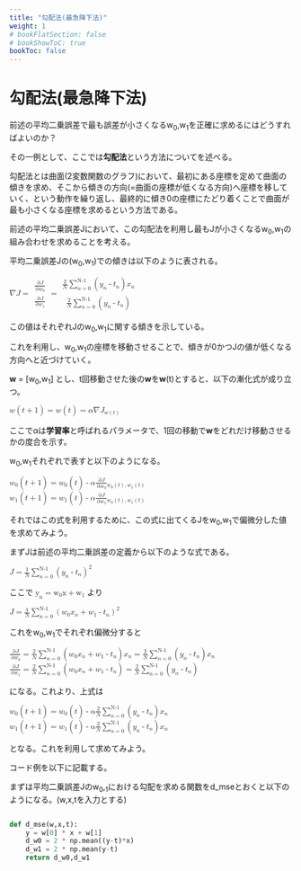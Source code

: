 ```yaml
---
title: "勾配法(最急降下法)"
weight: 1
# bookFlatSection: false
# bookShowToC: true
bookToc: false
---
```


# 勾配法(最急降下法)

前述の平均二乗誤差で最も誤差が小さくなるw<sub>0</sub>,w<sub>1</sub>を正確に求めるにはどうすればよいのか？

その一例として、ここでは**勾配法**という方法についてを述べる。


勾配法とは曲面(2変数関数のグラフ)において、最初にある座標を定めて曲面の傾きを求め、そこから傾きの方向(=曲面の座標が低くなる方向)へ座標を移していく、という動作を繰り返し、最終的に傾き0の座標にたどり着くことで曲面が最も小さくなる座標を求めるという方法である。  

前述の平均二乗誤差Jにおいて、この勾配法を利用し最もJが小さくなるw<sub>0</sub>,w<sub>1</sub>の組み合わせを求めることを考える。  

平均二乗誤差Jの(w<sub>0</sub>,w<sub>1</sub>)での傾きは以下のように表される。  

<math>
<mi>∇</mi>
<mi>J</mi>
<mo>=</mo>
<mfenced open="[" close="]"> <mtable>
<mtr> 
    <mtd>
    <mfrac> 
        <mrow><mo>&part;</mo><mi>J</mi></mrow> 
        <mrow><mo>&part;</mo><msub><mi>w</mi><mn>0</mn></msub></mrow>
    </mfrac>
    </mtd>
</mtr> 
<mtr>
    <mtd>
    <mfrac> 
        <mrow><mo>&part;</mo><mi>J</mi></mrow> 
        <mrow><mo>&part;</mo><msub><mi>w</mi><mn>1</mn></msub></mrow>
    </mfrac>
    </mtd>
</mtr>
</mtable> 
</mfenced>
<mo>=</mo>
<mfenced open="[" close="]"> 
<mtable>
<mtr> 
    <mtd>
    <mfrac> 
        <mn>2</mn> 
        <mi>N</mi>
    </mfrac>
    <munderover> 
        <mo>&Sum;</mo> 
            <mrow>
                <mi>n</mi>
                <mo>=</mo>
                <mn>0</mn> 
            </mrow>
            <mi>N-1</mi> 
    </munderover> 
    <mo>(</mo>
    <msub>
        <mi>y</mi>
        <mi>n</mi> 
    </msub>
    <mo>-</mo>
    <msub>
        <mi>t</mi>
        <mi>n</mi> 
    </msub>
    <mo>)</mo>
    <msub>
        <mi>x</mi>
        <mi>n</mi> 
    </msub>
    </mtd>
</mtr> 
<mtr>
    <mtd>
    <mfrac> 
        <mn>2</mn> 
        <mi>N</mi>
    </mfrac>
    <munderover> 
        <mo>&Sum;</mo> 
            <mrow>
                <mi>n</mi>
                <mo>=</mo>
                <mn>0</mn> 
            </mrow>
        <mi>N-1</mi> 
    </munderover> 
    <mo>(</mo>
    <msub>
        <mi>y</mi>
        <mi>n</mi> 
    </msub>
    <mo>-</mo>
    <msub>
        <mi>t</mi>
        <mi>n</mi> 
    </msub>
    <mo>)</mo>
    </mtd>
</mtr>
</mtable> 
</mfenced>
</math>

この値はそれぞれJのw<sub>0</sub>,w<sub>1</sub>に関する傾きを示している。

これを利用し、w<sub>0</sub>,w<sub>1</sub>の座標を移動させることで、傾きが0かつJの値が低くなる方向へと近づけていく。

<b>w</b> = [w<sub>0</sub>,w<sub>1</sub>] とし、t回移動させた後の<b>w</b>を<b>w</b>(t)とすると、以下の漸化式が成り立つ。

<math>
<mi mathvariant="bold-italic">w</mi>
<mo>(</mo>
<mi>t</mi>
<mo>+</mo>
<mn>1</mn>
<mo>)</mo>
<mo>=</mo>
<mi mathvariant="bold-italic">w</mi>
<mo>(</mo>
<mi>t</mi>
<mo>)</mo>
<mo>=</mo>
<mi>α</mi>
<mi>∇</mi>
<mi>J</mi>
<mfenced open="|" close=""> <mi></mi>
</mfenced>
<msub>
<mi></mi>
<mrow>
    <mi mathvariant="bold-italic">w</mi>
    <mo>(</mo>
    <mi>t</mi>
    <mo>)</mo>
</mrow>
</msub>

</math>

ここでαは**学習率**と呼ばれるパラメータで、1回の移動で<b>w</b>をどれだけ移動させるかの度合を示す。

w<sub>0</sub>,w<sub>1</sub>それぞれで表すと以下のようになる。

<math>
<msub>
<mi>w</mi>
<mn>0</mn>
</msub>
<mo>(</mo>
<mi>t</mi>
<mo>+</mo>
<mn>1</mn>
<mo>)</mo>
<mo>=</mo>
<msub>
<mi>w</mi>
<mn>0</mn>
</msub>
<mo>(</mo>
<mi>t</mi>
<mo>)</mo>
<mo>-</mo>
<mi>α</mi>
    <mfrac> 
        <mrow><mo>&part;</mo><mi>J</mi></mrow> 
        <mrow><mo>&part;</mo><msub><mi>w</mi><mn>0</mn></msub></mrow>
    </mfrac>
<mfenced open="|" close=""> 
<mi></mi>
</mfenced>
<msub>
<mi></mi>
<mrow>
<msub>
<mi>w</mi>
<mn>0</mn>
</msub>
<mo>(</mo>
<mi>t</mi>
<mo>)</mo>
<mo>,</mo>
<msub>
<mi>w</mi>
<mn>1</mn>
</msub>
<mo>(</mo>
<mi>t</mi>
<mo>)</mo>
</mrow>
</msub>
</math>
<br>
<math>
<msub>
<mi>w</mi>
<mn>1</mn>
</msub>
<mo>(</mo>
<mi>t</mi>
<mo>+</mo>
<mn>1</mn>
<mo>)</mo>
<mo>=</mo>
<msub>
<mi>w</mi>
<mn>1</mn>
</msub>
<mo>(</mo>
<mi>t</mi>
<mo>)</mo>
<mo>-</mo>
<mi>α</mi>
    <mfrac> 
        <mrow><mo>&part;</mo><mi>J</mi></mrow> 
        <mrow><mo>&part;</mo><msub><mi>w</mi><mn>1</mn></msub></mrow>
    </mfrac>
<mfenced open="|" close=""> 
<mi></mi>
</mfenced>
<msub>
<mi></mi>
<mrow>
<msub>
<mi>w</mi>
<mn>0</mn>
</msub>
<mo>(</mo>
<mi>t</mi>
<mo>)</mo>
<mo>,</mo>
<msub>
<mi>w</mi>
<mn>1</mn>
</msub>
<mo>(</mo>
<mi>t</mi>
<mo>)</mo>
</mrow>
</msub>
</math>

それではこの式を利用するために、この式に出てくるJをw<sub>0</sub>,w<sub>1</sub>で偏微分した値を求めてみよう。  

まずJは前述の平均二乗誤差の定義から以下のような式である。  

<math>
<mi>J</mi>
<mo>=</mo>
    <mfrac> 
        <mn>1</mn> 
        <mi>N</mi>
    </mfrac>
    <munderover> 
        <mo>&Sum;</mo> 
            <mrow>
                <mi>n</mi>
                <mo>=</mo>
                <mn>0</mn> 
            </mrow>
            <mi>N-1</mi> 
    </munderover> 
    <msup>
        <mrow>
            <mo>(</mo>
            <msub>
                <mi>y</mi>
                <mi>n</mi> 
            </msub>
            <mo>-</mo>
            <msub>
                <mi>t</mi>
                <mi>n</mi> 
            </msub>
            <mo>)</mo>
        </mrow>
        <mn>2</mn> 
    </msup>

</math>

ここで
<math>
<msub>
<mn>y</mn>
<mn>n</mn>
</msub>
<mo>=</mo>
<msub>
<mn>w</mn>
<mn>0</mn>
</msub>
<mn>x</mn>
<mo>+</mo>
<msub>
<mn>w</mn>
<mn>1</mn>
</msub>
</math>
より

<math>
<mi>J</mi>
<mo>=</mo>
    <mfrac> 
        <mn>1</mn> 
        <mi>N</mi>
    </mfrac>
    <munderover> 
        <mo>&Sum;</mo> 
            <mrow>
                <mi>n</mi>
                <mo>=</mo>
                <mn>0</mn> 
            </mrow>
            <mi>N-1</mi> 
    </munderover> 
    <msup>
        <mrow>
            <mo>(</mo>
            <msub>
                <mi>w</mi>
                <mn>0</mn> 
            </msub>
            <msub>
                <mi>x</mi>
                <mi>n</mi> 
            </msub>
            <mo>+</mo>
            <msub>
                <mi>w</mi>
                <mn>1</mn> 
            </msub>
            <mo>-</mo>
            <msub>
                <mi>t</mi>
                <mi>n</mi> 
            </msub>
            <mo>)</mo>
        </mrow>
        <mn>2</mn> 
    </msup>
</math>

これをw<sub>0</sub>,w<sub>1</sub>でそれぞれ偏微分すると

<math>
    <mfrac> 
        <mrow><mo>&part;</mo><mi>J</mi></mrow> 
        <mrow><mo>&part;</mo><msub><mi>w</mi><mn>0</mn></msub></mrow>
    </mfrac>
<mo>=</mo>
    <mfrac> 
        <mn>2</mn> 
        <mi>N</mi>
    </mfrac>
    <munderover> 
        <mo>&Sum;</mo> 
            <mrow>
                <mi>n</mi>
                <mo>=</mo>
                <mn>0</mn> 
            </mrow>
            <mi>N-1</mi> 
    </munderover> 
            <mo>(</mo>
            <msub>
                <mi>w</mi>
                <mn>0</mn> 
            </msub>
            <msub>
                <mi>x</mi>
                <mi>n</mi> 
            </msub>
            <mo>+</mo>
            <msub>
                <mi>w</mi>
                <mn>1</mn> 
            </msub>
            <mo>-</mo>
            <msub>
                <mi>t</mi>
                <mi>n</mi> 
            </msub>
            <mo>)</mo>
            <msub>
                <mi>x</mi>
                <mi>n</mi> 
            </msub>
<mo>=</mo>
    <mfrac> 
        <mn>2</mn> 
        <mi>N</mi>
    </mfrac>
    <munderover> 
        <mo>&Sum;</mo> 
            <mrow>
                <mi>n</mi>
                <mo>=</mo>
                <mn>0</mn> 
            </mrow>
            <mi>N-1</mi> 
    </munderover> 
            <mo>(</mo>
            <msub>
                <mi>y</mi>
                <mi>n</mi> 
            </msub>
            <mo>-</mo>
            <msub>
                <mi>t</mi>
                <mi>n</mi> 
            </msub>
            <mo>)</mo>
            <msub>
                <mi>x</mi>
                <mi>n</mi> 
            </msub>
</math>
<br>
<math>
    <mfrac> 
        <mrow><mo>&part;</mo><mi>J</mi></mrow> 
        <mrow><mo>&part;</mo><msub><mi>w</mi><mn>1</mn></msub></mrow>
    </mfrac>
<mo>=</mo>
    <mfrac> 
        <mn>2</mn> 
        <mi>N</mi>
    </mfrac>
    <munderover> 
        <mo>&Sum;</mo> 
            <mrow>
                <mi>n</mi>
                <mo>=</mo>
                <mn>0</mn> 
            </mrow>
            <mi>N-1</mi> 
    </munderover> 
            <mo>(</mo>
            <msub>
                <mi>w</mi>
                <mn>0</mn> 
            </msub>
            <msub>
                <mi>x</mi>
                <mi>n</mi> 
            </msub>
            <mo>+</mo>
            <msub>
                <mi>w</mi>
                <mn>1</mn> 
            </msub>
            <mo>-</mo>
            <msub>
                <mi>t</mi>
                <mi>n</mi> 
            </msub>
            <mo>)</mo>
<mo>=</mo>
    <mfrac> 
        <mn>2</mn> 
        <mi>N</mi>
    </mfrac>
    <munderover> 
        <mo>&Sum;</mo> 
            <mrow>
                <mi>n</mi>
                <mo>=</mo>
                <mn>0</mn> 
            </mrow>
            <mi>N-1</mi> 
    </munderover> 
            <mo>(</mo>
            <msub>
                <mi>y</mi>
                <mi>n</mi> 
            </msub>
            <mo>-</mo>
            <msub>
                <mi>t</mi>
                <mi>n</mi> 
            </msub>
            <mo>)</mo>
</math>


になる。これより、上式は

<math>
<msub>
    <mi>w</mi>
    <mn>0</mn> 
</msub>
<mo>(</mo>
<mi>t</mi>
<mo>+</mo>
<mn>1</mn>
<mo>)</mo>
<mo>=</mo>
<msub>
    <mi>w</mi>
    <mn>0</mn> 
</msub>
<mo>(</mo>
<mi>t</mi>
<mo>)</mo>
<mo>-</mo>
<mn>α</mn>
    <mfrac> 
        <mn>2</mn> 
        <mi>N</mi>
    </mfrac>
    <munderover> 
        <mo>&Sum;</mo> 
            <mrow>
                <mi>n</mi>
                <mo>=</mo>
                <mn>0</mn> 
            </mrow>
            <mi>N-1</mi> 
    </munderover> 
            <mo>(</mo>
            <msub>
                <mi>y</mi>
                <mi>n</mi> 
            </msub>
            <mo>-</mo>
            <msub>
                <mi>t</mi>
                <mi>n</mi> 
            </msub>
            <mo>)</mo>
            <msub>
                <mi>x</mi>
                <mi>n</mi> 
            </msub>
</math>
<br>
<math>
<msub>
    <mi>w</mi>
    <mn>1</mn> 
</msub>
<mo>(</mo>
<mi>t</mi>
<mo>+</mo>
<mn>1</mn>
<mo>)</mo>
<mo>=</mo>
<msub>
    <mi>w</mi>
    <mn>1</mn> 
</msub>
<mo>(</mo>
<mi>t</mi>
<mo>)</mo>
<mo>-</mo>
<mn>α</mn>
    <mfrac> 
        <mn>2</mn> 
        <mi>N</mi>
    </mfrac>
    <munderover> 
        <mo>&Sum;</mo> 
            <mrow>
                <mi>n</mi>
                <mo>=</mo>
                <mn>0</mn> 
            </mrow>
            <mi>N-1</mi> 
    </munderover> 
            <mo>(</mo>
            <msub>
                <mi>y</mi>
                <mi>n</mi> 
            </msub>
            <mo>-</mo>
            <msub>
                <mi>t</mi>
                <mi>n</mi> 
            </msub>
            <mo>)</mo>
            <msub>
                <mi>x</mi>
                <mi>n</mi> 
            </msub>
</math>

となる。これを利用して求めてみよう。

コード例を以下に記載する。

まずは平均二乗誤差Jのw<sub>0</sub>,<sub>1</sub>における勾配を求める関数をd_mseとおくと以下のようになる。(w,x,tを入力とする)

```python

def d_mse(w,x,t):
    y = w[0] * x + w[1]
    d_w0 = 2 * np.mean((y-t)*x)
    d_w1 = 2 * np.mean(y-t)
    return d_w0,d_w1
```
